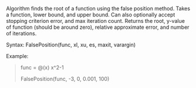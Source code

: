 Algorithm finds the root of a function using the false position method. Takes a function, lower bound, and upper bound. Can also optionally 
accept stopping criterion error, and max iteration count. Returns the root, y-value of function (should be around zero), relative approximate 
error, and number of iterations.

Syntax: FalsePosition(func, xl, xu, es, maxit, varargin)

Example:
> func = @(x) x^2-1
>
> FalsePosition(func, -3, 0, 0.001, 100)
